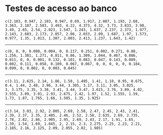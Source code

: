 # Testes de acesso ao banco

    c(2.103, 0.947, 2.103, 0.947, 0.69, 1.917, 2.087, 1.193, 2.68, 
    3.363, 2.187, 2.583, 3.493, 4.22, 4.373, 4.32, 3.73, 3.833, 3.98, 
    3.49, 2.65, 2.54, 2.023, 1.547, 1.243, 1.637, 2.237, 2.373, 1.977, 
    2.143, 2.603, 2.173, 2.057, 2.06, 2.033, 2.09, 1.687, 1.97, 1.573, 
    0.977, 1.35, 1.013, 1.387, 2.803, 2.413, 1.237, 1.643, 1.42)

---

    c(0, 0, 0, 0.008, 0.004, 0, 0.217, 0.251, 0.002, 0.271, 0.88, 
    1.256, 1.381, 1.271, 0.811, 0.86, 1.309, 1.044, 0.467, 0.086, 
    0.011, 0, 0, 0.001, 0.132, 0.101, 0.083, 0.047, 0.143, 0.089, 
    0.002, 0.111, 0.058, 0.109, 0.067, 0.067, 0, 0, 0, 0, 0, 0.184, 
    0.099, 0, 0.002, 0, 0.003, 0.045)

---

    c(3.11, 2.625, 2.14, 1.86, 1.58, 1.495, 1.41, 1.18, 0.95, 0.675, 
    0.4, 1.44, 2.48, 2.96, 3.44, 3.305, 3.17, 3.11, 3.05, 3.025, 
    3, 3.175, 3.35, 3.38, 3.41, 3.44, 3.47, 3.615, 3.76, 3.89, 4.02, 
    3.555, 3.09, 3.01, 2.93, 2.675, 2.42, 1.97, 1.52, 1.555, 1.59, 
    1.73, 1.87, 1.765, 1.66, 1.505, 1.35, 1.925)

---

    c(3.14, 3.03, 2.92, 2.805, 2.69, 2.58, 2.47, 2.45, 2.43, 2.41, 
    2.39, 2.37, 2.35, 2.405, 2.46, 2.52, 2.58, 2.635, 2.69, 2.735, 
    2.78, 2.82, 2.86, 2.905, 2.95, 2.69, 2.43, 2.17, 1.91, 1.65, 
    1.39, 1.54, 1.69, 1.845, 2, 2.15, 2.3, 2.275, 2.25, 2.23, 2.21, 
    2.185, 2.16, 2.125, 2.09, 2.055, 2.02, 1.985)

